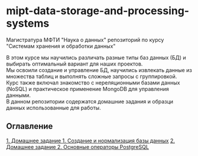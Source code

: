 # mipt-data-storage-and-processing-systems

Магистратура МФТИ "Наука о данных" репозиторий по курсу "Системам хранения и обработки данных"

В этом курсе мы научились различать разные типы баз данных (БД) и выбирать оптимальный вариант для наших проектов.   
Мы освоили создание и управление БД, научились извлекать данные из множества таблиц и выполнять сложные запросы с группировкой.   
Курс также включал знакомство с нереляционными базами данных (NoSQL) и практическое применение MongoDB для управления данными.   
В данном репозитории содержатся домашние задания и образци данных использованные для работы.

## Оглавление  

[1. Домашнее задание 1. Создание и нормализация базы данных](https://github.com/Max-Zima/mipt-data-storage-and-processing-systems/tree/master/Домашнее%20задание%201.%20Создание%20и%20нормализация%20базы%20данных)
[2. Домашнее задание 2. Основные операторы PostgreSQL](https://github.com/Max-Zima/mipt-data-storage-and-processing-systems/tree/master/Домашнее%20задание%202.%20Основные%20операторы%20PostgreSQL)
